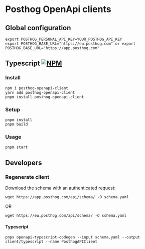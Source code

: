 # Posthog OpenApi clients

## Global configuration

```
export POSTHOG_PERSONAL_API_KEY=YOUR_POSTHOG_API_KEY
export POSTHOG_BASE_URL="https://eu.posthog.com" or export POSTHOG_BASE_URL="https://app.posthog.com"
```

## Typescript [![NPM](https://img.shields.io/npm/v/posthog-openapi-client)](https://www.npmjs.com/package/posthog-openapi-client)

### Install

```
npm i posthog-openapi-client
yarn add posthog-openapi-client
pnpm install posthog-openapi-client
```

### Setup

```
pnpm install
pnpm build
```

### Usage

```
pnpm start
```

## Developers

### Regenerate client

Download the schema with an authenticated request:

```
wget https://app.posthog.com/api/schema/ -O schema.yaml
```

OR

```
wget https://eu.posthog.com/api/schema/ -O schema.yaml
```

#### Typescript

```
pnpx openapi-typescript-codegen --input schema.yaml --output client/typescript --name PosthogAPIClient
```
